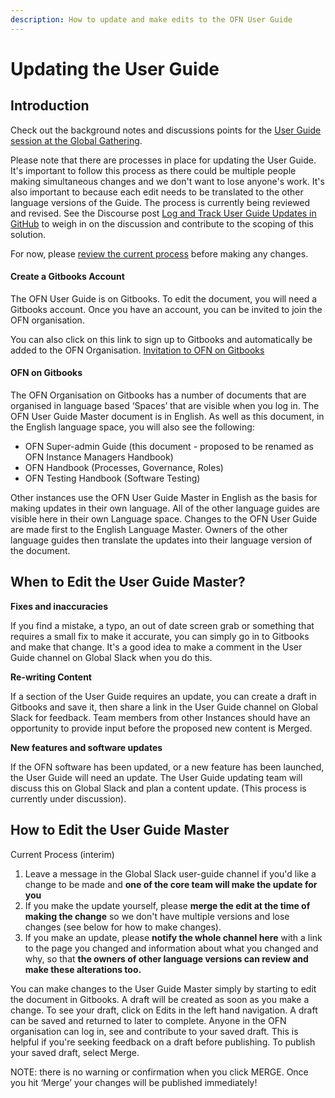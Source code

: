 ```yaml
---
description: How to update and make edits to the OFN User Guide
---
```


# Updating the User Guide

## Introduction

Check out the background notes and discussions points for the [User Guide session at the Global Gathering](https://www.notion.so/User-Guide-Updating-8ca2f0ab45ad4d1b81e4f3e621d70e4f).

Please note that there are processes in place for updating the User Guide. It's important to follow this process as there could be multiple people making simultaneous changes and we don't want to lose anyone's work. It's also important to because each edit needs to be translated to the other language versions of the Guide. The process is currently being reviewed and revised. See the Discourse post [Log and Track User Guide Updates in GitHub](https://community.openfoodnetwork.org/t/log-and-track-user-guide-updates-in-github/2101)  to weigh in on the discussion and contribute to the scoping of this solution.

For now, please [review the current process](updating-the-user-guide.md#how-to-edit-the-user-guide-master) before making any changes.

#### Create a Gitbooks Account

The OFN User Guide is on Gitbooks. To edit the document, you will need a Gitbooks account. Once you have an account, you can be invited to join the OFN organisation.

You can also click on this link to sign up to Gitbooks and automatically be added to the OFN Organisation. [Invitation to OFN on Gitbooks](https://app.gitbook.com/join/ofn-user-guide?invite=-LhpX99MHVOtGDXbCHpF)

#### **OFN on Gitbooks**

The OFN Organisation on Gitbooks has a number of documents that are organised in language based ‘Spaces’ that are visible when you log in. The OFN User Guide Master document is in English. As well as this document, in the English language space, you will also see the following:

* OFN Super-admin Guide (this document - proposed to be renamed as OFN Instance Managers Handbook)
* OFN Handbook (Processes, Governance, Roles)
* OFN Testing Handbook (Software Testing)

Other instances use the OFN User Guide Master in English as the basis for making updates in their own language. All of the other language guides are visible here in their own Language space. Changes to the OFN User Guide are made first to the English Language Master. Owners of the other language guides then translate the updates into their language version of the document.

## When to Edit the User Guide Master?

**Fixes and inaccuracies**

If you find a mistake, a typo, an out of date screen grab or something that requires a small fix to make it accurate, you can simply go in to Gitbooks and make that change. It's a good idea to make a comment in the User Guide channel on Global Slack when you do this.

**Re-writing Content**

If a section of the User Guide requires an update, you can create a draft in Gitbooks and save it, then share a link in the User Guide channel on Global Slack for feedback. Team members from other Instances should have an opportunity to provide input before the proposed new content is Merged.

**New features and software updates**

If the OFN software has been updated, or a new feature has been launched, the User Guide will need an update. The User Guide updating team will discuss this on Global Slack and plan a content update. (This process is currently under discussion).

## How to **Edit the User Guide Master**

Current Process (interim)

1. Leave a message in the Global Slack user-guide channel if you'd like a change to be made and **one of the core team will make the update for you**
2. If you make the update yourself, please **merge the edit at the time of making the change** so we don't have multiple versions and lose changes (see below for how to make changes).
3. If you make an update, please **notify the whole channel here** with a link to the page you changed and information about what you changed and why, so that **the owners of other language versions can review and make these alterations too.**

You can make changes to the User Guide Master simply by starting to edit the document in Gitbooks. A draft will be created as soon as you make a change. To see your draft, click on Edits in the left hand navigation. A draft can be saved and returned to later to complete. Anyone in the OFN organisation can log in, see and contribute to your saved draft. This is helpful if you're seeking feedback on a draft before publishing. To publish your saved draft, select Merge.

NOTE: there is no warning or confirmation when you click MERGE. Once you hit ‘Merge’ your changes will be published immediately!

